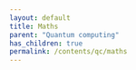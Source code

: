 ```yaml
---
layout: default
title: Maths
parent: "Quantum computing"
has_children: true
permalink: /contents/qc/maths
---
```

